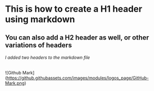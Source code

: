 # This is how to create a H1 header using markdown #
## You can also add a H2 header as well, or other variations of headers ## 




###### I added two headers to the markdown file ######

![Github Mark] (https://github.githubassets.com/images/modules/logos_page/GitHub-Mark.png)
